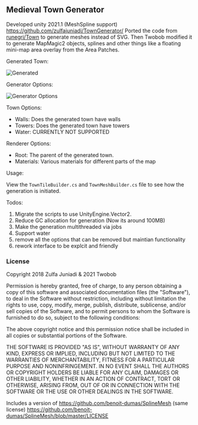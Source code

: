 ## Medieval Town Generator ##

Developed unity 2021.1 (MeshSpline support)
https://github.com/zulfajuniadi/TownGenerator/ Ported the code from [runegri/Town](https://github.com/runegri/Town) to generate meshes instead of SVG.
Then Twobob modified it to generate MapMagic2 objects, splines and other things like a floating mini-map area overlay from the Area Patches.

Generated Town:

![Generated](https://user-images.githubusercontent.com/915232/135077644-ad10915b-ae30-492b-8c15-72760cceb319.png "Generated")

Generator Options:

![Generator Options](https://user-images.githubusercontent.com/915232/135077936-1e61dcf8-f6f9-4748-bd0b-53fa739e2d2b.png  "Generator Options")

Town Options:

- Walls: Does the generated town have walls
- Towers: Does the generated town have towers
- Water: CURRENTLY NOT SUPPORTED

Renderer Options:

- Root: The parent of the generated town.
- Materials: Various materials for different parts of the map

Usage:

View the `TownTileBuilder.cs` and `TownMeshBuilder.cs` file to see how the generation is initiated.

Todos:

1. Migrate the scripts to use UnityEngine.Vector2.
2. Reduce GC allocation for generation (Now its around 100MB)
3. Make the generation multithreaded via jobs
4. Support water
5. remove all the options that can be removed but maintian functionality
6. rework interface to be explcit and friendly

### License ###

Copyright 2018 Zulfa Juniadi  & 2021 Twobob

Permission is hereby granted, free of charge, to any person obtaining a copy of this software and associated documentation files (the "Software"), to deal in the Software without restriction, including without limitation the rights to use, copy, modify, merge, publish, distribute, sublicense, and/or sell copies of the Software, and to permit persons to whom the Software is furnished to do so, subject to the following conditions:

The above copyright notice and this permission notice shall be included in all copies or substantial portions of the Software.

THE SOFTWARE IS PROVIDED "AS IS", WITHOUT WARRANTY OF ANY KIND, EXPRESS OR IMPLIED, INCLUDING BUT NOT LIMITED TO THE WARRANTIES OF MERCHANTABILITY, FITNESS FOR A PARTICULAR PURPOSE AND NONINFRINGEMENT. IN NO EVENT SHALL THE AUTHORS OR COPYRIGHT HOLDERS BE LIABLE FOR ANY CLAIM, DAMAGES OR OTHER LIABILITY, WHETHER IN AN ACTION OF CONTRACT, TORT OR OTHERWISE, ARISING FROM, OUT OF OR IN CONNECTION WITH THE SOFTWARE OR THE USE OR OTHER DEALINGS IN THE SOFTWARE.

Includes a version of https://github.com/benoit-dumas/SplineMesh  (same license)
https://github.com/benoit-dumas/SplineMesh/blob/master/LICENSE


